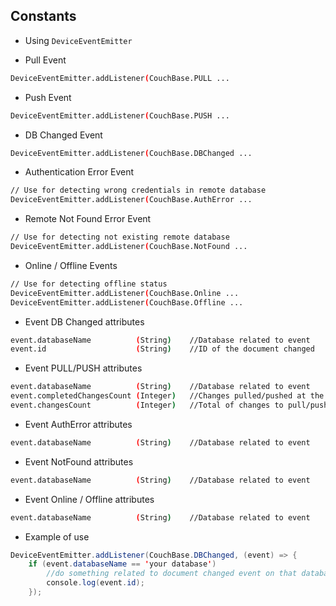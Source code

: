 ## Constants

* Using `DeviceEventEmitter`

* Pull Event
```bash
DeviceEventEmitter.addListener(CouchBase.PULL ...
```

* Push Event
```bash
DeviceEventEmitter.addListener(CouchBase.PUSH ...
```

* DB Changed Event
```bash
DeviceEventEmitter.addListener(CouchBase.DBChanged ...
```

* Authentication Error Event
```bash
// Use for detecting wrong credentials in remote database
DeviceEventEmitter.addListener(CouchBase.AuthError ...
```

* Remote Not Found Error Event
```bash
// Use for detecting not existing remote database
DeviceEventEmitter.addListener(CouchBase.NotFound ...
```

* Online / Offline Events
```bash
// Use for detecting offline status
DeviceEventEmitter.addListener(CouchBase.Online ...
DeviceEventEmitter.addListener(CouchBase.Offline ...
```

* Event DB Changed attributes
```bash
event.databaseName          (String)    //Database related to event
event.id                    (String)    //ID of the document changed
```
* Event PULL/PUSH attributes
```bash
event.databaseName          (String)    //Database related to event
event.completedChangesCount (Integer)   //Changes pulled/pushed at the moment
event.changesCount          (Integer)   //Total of changes to pull/push
```
* Event AuthError attributes
```bash
event.databaseName          (String)    //Database related to event
```
* Event NotFound attributes
```bash
event.databaseName          (String)    //Database related to event
```
* Event Online / Offline attributes
```bash
event.databaseName          (String)    //Database related to event
```

* Example of use
```java
DeviceEventEmitter.addListener(CouchBase.DBChanged, (event) => {
    if (event.databaseName == 'your database')
        //do something related to document changed event on that database
        console.log(event.id);
    });
```
